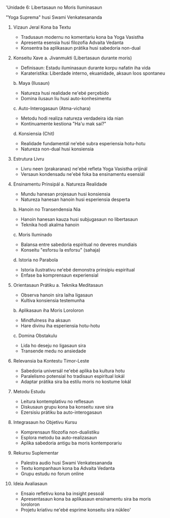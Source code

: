 'Unidade 6: Libertasaun no Moris Iluminasaun

"Yoga Suprema" husi Swami Venkatesananda

1. Vizaun Jeral Kona ba Textu
   - Tradusaun modernu no komentariu kona ba Yoga Vasistha
   - Apresenta esensia husi filozofia Advaita Vedanta
   - Konsentra ba aplikasaun prátika husi sabedoria non-dual

2. Konseitu Xave
   a. Jivanmukti (Libertasaun durante moris)
      - Definisaun: Estadu iluminasaun durante korpu nafatin iha vida
      - Karateristika: Liberdade interno, ekuanidade, aksaun loos spontaneu
   
   b. Maya (Ilusaun)
      - Natureza husi realidade ne'ebé perçebido
      - Domina ilusaun liu husi auto-konhesimentu

   c. Auto-Interogasaun (Atma-vichara)
      - Metodu hodi realiza natureza verdadeira ida nian
      - Kontinuamente kestiona "Ha'u mak sai?"

   d. Konsiensia (Chit)
      - Realidade fundamentál ne'ebé subra esperiensia hotu-hotu
      - Natureza non-dual husi konsiensia

3. Estrutura Livru 
   - Livru neen (prakaranas) ne'ebé refleta Yoga Vasistha orijinál
   - Versaun kondensadu ne'ebé foka ba ensinamentu esensiál

4. Ensinamentu Prinsipál
   a. Natureza Realidade
      - Mundu hanesan projesaun husi konsiensia
      - Natureza hanesan hanoin husi esperiensia desperta

   b. Hanoin no Transendensia Nia
      - Hanoin hanesan kauza husi subjugasaun no libertasaun
      - Teknika hodi akalma hanoin

   c. Moris Iluminado
      - Balansa entre sabedoria espiritual no deveres mundiais
      - Konseitu "esforsu la esforsu" (sahaja)

   d. Istoria no Parabola
      - Istoria ilustrativu ne'ebé demonstra prinsipiu espiritual
      - Enfase ba komprensaun experiensial

5. Orientasaun Prátiku
   a. Teknika Meditasaun
      - Observa hanoin sira laiha ligasaun
      - Kultiva konsiensia testemunha

   b. Aplikasaun iha Moris Loroloron
      - Mindfulness iha aksaun
      - Hare divinu iha esperiensia hotu-hotu

   c. Domina Obstakulu
      - Lida ho deseju no ligasaun sira
      - Transende medu no ansiedade

6. Relevansia ba Kontestu Timor-Leste
   - Sabedoria universál ne'ebé aplika ba kultura hotu
   - Paralelismo potensial ho tradisaun espiritual lokál
   - Adaptar prátika sira ba estilu moris no kostume lokál

7. Metodu Estudu
   - Leitura kontemplativu no reflesaun
   - Diskusaun grupu kona ba konseitu xave sira
   - Ezersisiu prátiku ba auto-interogasaun

8. Integrasaun ho Objetivu Kursu
   - Komprensaun filozofia non-dualistiku
   - Esplora metodu ba auto-realizasaun
   - Aplika sabedoria antigu ba moris kontemporariu

9. Rekursu Suplementar
   - Palestra audio husi Swami Venkatesananda
   - Textu kompanhaun kona ba Advaita Vedanta
   - Grupu estudu no forum online

10. Ideia Avaliasaun
    - Ensaio refletivu kona ba insight pessoál
    - Apresentasaun kona ba aplikasaun ensinamentu sira ba moris loroloron
    - Projetu kriativu ne'ebé esprime konseitu sira núkleo'